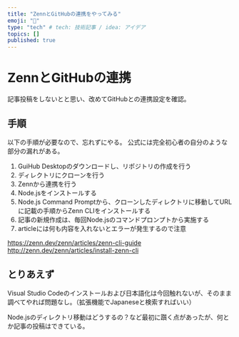 ```yaml
---
title: "ZennとGitHubの連携をやってみる"
emoji: "🎉"
type: "tech" # tech: 技術記事 / idea: アイデア
topics: []
published: true
---
```

# ZennとGitHubの連携
記事投稿をしないとと思い、改めてGitHubとの連携設定を確認。

## 手順
以下の手順が必要なので、忘れずにやる。
公式には完全初心者の自分のような部分の漏れがある。

1. GuiHub Desktopのダウンロードし、リポジトリの作成を行う
2. ディレクトリにクローンを行う
3. Zennから連携を行う
4. Node.jsをインストールする
5. Node.js Command Promptから、クローンしたディレクトリに移動してURLに記載の手順からZenn CLIをインストールする
6. 記事の新規作成は、毎回Node.jsのコマンドプロンプトから実施する
7. articleには何も内容を入れないとエラーが発生するので注意

https://zenn.dev/zenn/articles/zenn-cli-guide
http://zenn.dev/zenn/articles/install-zenn-cli

## とりあえず
Visual Studio Codeのインストールおよび日本語化は今回触れないが、そのまま調べてやれば問題なし。（拡張機能でJapaneseと検索すればいい）

Node.jsのディレクトリ移動はどうするの？など最初に躓く点があったが、何とか記事の投稿はできている。